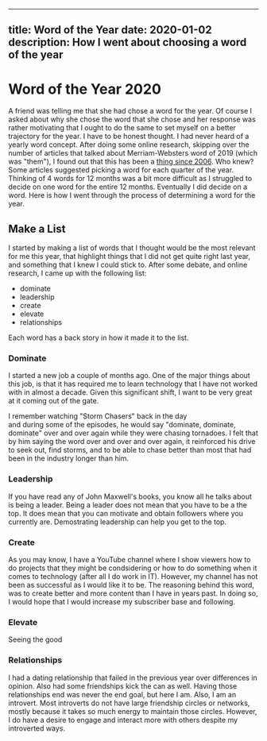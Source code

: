 ----
title: Word of the Year
date: 2020-01-02
description: How I went about choosing a word of the year
----

# Word of the Year 2020

A friend was telling me that she had chose a word for the year. Of course I 
asked about why she chose the word that she chose and her response was rather 
motivating that I ought to do the same to set myself on a better trajectory 
for the year. I have to be honest thought. I had never heard of a yearly word 
concept. After doing some online research, skipping over the number of articles 
that talked about Merriam-Websters word of 2019 (which was "them"), I found 
out that this has been a 
<a href="https://aliedwards.com/one-little-word-2020" target="_blank">thing since 2006</a>. 
Who knew? Some articles suggested picking a word for each quarter of the year. 
Thinking of 4 words for 12 months was a bit more difficult as I struggled to 
decide on one word for the entire 12 months. Eventually I did decide on 
a word. Here is how I went through the process of determining a word for the year.

## Make a List 

I started by making a list of words that I thought would be the most relevant 
for me this year, that highlight things that I did not get quite right last 
year, and something that I knew I could stick to. After some debate, 
and online research, I came up with the following list: 

* dominate
* leadership
* create
* elevate
* relationships 

Each word has a back story in how it made it to the list. 

### Dominate

I started a new job a couple of months ago. One of the major things about this 
job, is that it has required me to learn technology that I have not worked with 
in almost a decade. Given this significant shift, I want to be very great at 
it coming out of the gate. 

I remember watching "Storm Chasers" back in the day  
and during some of the episodes, he would say "dominate, dominate, dominate"
over and over again while they were chasing tornadoes. I felt that by him 
saying the word over and over and over again, it reinforced his drive to seek 
out, find storms, and to be able to chase better than most that had been 
in the industry longer than him.

### Leadership 

If you have read any of John Maxwell's books, you know all he talks about is 
being a leader. Being a leader does not mean that you have to be a the top. 
It does mean that you can motivate and obtain followers where you currently 
are. Demostrating leadership can help you get to the top. 

### Create 

As you may know, I have a YouTube channel where I show viewers how to do 
projects that they might be condsidering or how to do something when it comes 
to technology (after all I do work in IT). However, my channel has not been 
as successful as I would like it to be. The reasoning behind this word, was 
to create better and more content than I have in years past. In doing so, I 
would hope that I would increase my subscriber base and following. 

### Elevate 

Seeing the good 

### Relationships

I had a dating relationship that failed in the previous year over differences
in opinion. Also had some friendships kick the can as well. 
Having those relationships end was never the end goal, but here I am. Also, 
I am an introvert. Most introverts do not have large friendship circles 
or networks, mostly because it takes so much energy to maintain 
those circles. However, I do have a desire to engage and 
interact more with others despite my introverted ways.

